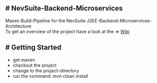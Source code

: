 ## # NevSuite-Backend-Microservices
  
Maven Build-Pipeline for the NevSuite J2EE-Backend-Microservices-Architecture  
To get an overview of the project have a look at the => [Wiki](https://github.com/br4sk4/NevSuite-Backend-Microservices/wiki/)
  
## # Getting Started
  
- get maven
- checkout the project
- change to the project-directory
- run the command: mvn clean install
